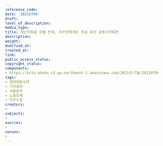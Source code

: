 ```yaml
---
reference_code: 
date: '20210706'
draft: 
level_of_description: 
media_type: 
title: 재난지원금 차별 반대, 이주민에게도 지급 촉구 공동기자회견
description: 
weight: 
modified_at: 
created_at: 
link: 
public_access_status: 
copyright_status: 
components:
- https://kctu-photo.s3.ap-northeast-2.amazonaws.com/2021년/7월/20210706-재난지원금+차별+반대,+이주민에게도+지급+촉구+공동기자회견_청와대분수대_기자회견_서울본부_노동단체_이주노동/403667_59542_5234.jpg
tags:
- 청와대분수대
- 기자회견
- 서울본부
- 노동단체
- 이주노동
creators:
- 
subjects:
- 
sources:
- 
venues:
- 
---
```

